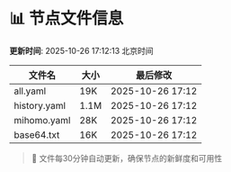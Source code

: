 # 📊 节点文件信息

**更新时间**: 2025-10-26 17:12:13 北京时间

| 文件名 | 大小 | 最后修改 |
|--------|------|----------|
| all.yaml | 19K | 2025-10-26 17:12 |
| history.yaml | 1.1M | 2025-10-26 17:12 |
| mihomo.yaml | 28K | 2025-10-26 17:12 |
| base64.txt | 16K | 2025-10-26 17:12 |

> 🔄 文件每30分钟自动更新，确保节点的新鲜度和可用性
